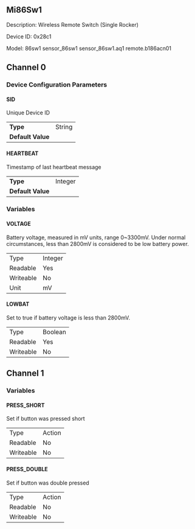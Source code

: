 ## Mi86Sw1

Description: Wireless Remote Switch (Single Rocker)

Device ID: 0x28c1

Model: 86sw1 sensor_86sw1 sensor_86sw1.aq1 remote.b186acn01

## Channel 0 

### Device Configuration Parameters

#### SID

Unique Device ID

|  |  |
| -------------- | ------ |
| **Type**      | String |
| **Default Value** |   |

#### HEARTBEAT

Timestamp of last heartbeat message

|                   |         |
| ----------------- | ------- |
| **Type**          | Integer |
| **Default Value** |         |
### Variables

#### VOLTAGE

Battery voltage, measured in mV units, range 0~3300mV. Under normal circumstances, less than 2800mV is considered to be low battery power.

|           |                     |
| -------------- | :----------------------------- |
| Type          | Integer                    |
| Readable      | Yes                            |
| Writeable     | No                            |
| Unit | mV                            |
#### LOWBAT

Set to true if battery voltage is less than 2800mV.

|           |                     |
| -------------- | :----------------------------- |
| Type          | Boolean                    |
| Readable      | Yes                            |
| Writeable     | No                            |

## Channel 1

### Variables

#### PRESS_SHORT

Set if button was pressed short

|           |                     |
| -------------- | :----------------------------- |
| Type          | Action |
| Readable      | No                            |
| Writeable     | No     |

#### PRESS_DOUBLE

Set if button was double pressed

|           |                     |
| -------------- | :----------------------------- |
| Type          | Action |
| Readable      | No                            |
| Writeable     | No     |
